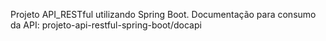 Projeto API_RESTful utilizando Spring Boot.
Documentação para consumo da API: projeto-api-restful-spring-boot/docapi
